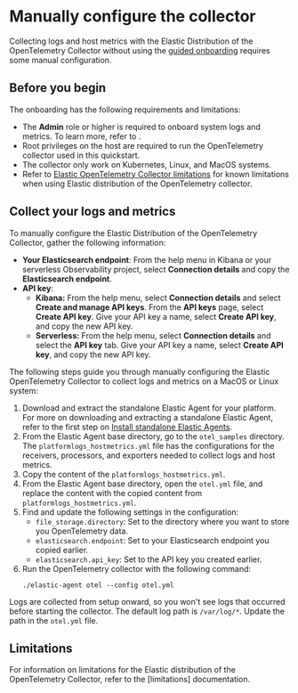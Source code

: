 # Manually configure the collector
Collecting logs and host metrics with the Elastic Distribution of the OpenTelemetry Collector without using the [guided onboarding](docs/guided-onboarding.md) requires some manual configuration.

## Before you begin
The onboarding has the following requirements and limitations:

- The **Admin** role or higher is required to onboard system logs and metrics. To learn more, refer to <DocLink slug="/serverless/general/assign-user-roles" />.
- Root privileges on the host are required to run the OpenTelemetry collector used in this quickstart.
- The collector only work on Kubernetes, Linux, and MacOS systems.
- Refer to [Elastic OpenTelemetry Collector limitations](collector-limitations.md) for known limitations when using Elastic distribution of the OpenTelemetry collector.

## Collect your logs and metrics

To manually configure the Elastic Distribution of the OpenTelemetry Collector, gather the following information:

- **Your Elasticsearch endpoint**: From the help menu in Kibana or your serverless Observability project, select **Connection details** and copy the **Elasticsearch endpoint**.
- **API key**:
   - **Kibana:** From the help menu, select **Connection details** and select **Create and manage API keys**. From the **API keys** page, select **Create API key**. Give your API key a name, select **Create API key**, and copy the new API key.
   - **Serverless:** From the help menu, select **Connection details** and select the **API key** tab. Give your API key a name, select **Create API key**, and copy the new API key.

The following steps guide you through manually configuring the Elastic OpenTelemetry Collector to collect logs and metrics on a MacOS or Linux system:

1. Download and extract the standalone Elastic Agent for your platform. For more on downloading and extracting a standalone Elastic Agent, refer to the first step on [Install standalone Elastic Agents](https://www.elastic.co/guide/en/fleet/current/install-standalone-elastic-agent.html).
1. From the Elastic Agent base directory, go to the `otel_samples` directory. The `platformlogs_hostmetrics.yml` file has the configurations for the receivers, processors, and exporters needed to collect logs and host metrics.
1. Copy the content of the `platformlogs_hostmetrics.yml`.
1. From the Elastic Agent base directory, open the `otel.yml` file, and replace the content with the copied content from `platformlogs_hostmetrics.yml`.
1. Find and update the following settings in the configuration:
    - `file_storage.directory`: Set to the directory where you want to store you OpenTelemetry data. <!-- do we want to recommend a specific folder for this? -->
    - `elasticsearch.endpoint`: Set to your Elasticsearch endpoint you copied earlier.
    - `elasticsearch.api_key`: Set to the API key you created earlier.
1. Run the OpenTelemetry collector with the following command:
   ```console
   ./elastic-agent otel --config otel.yml
   ```

Logs are collected from setup onward, so you won't see logs that occurred before starting the collector.
The default log path is `/var/log/*`. Update the path in the `otel.yml` file.

## Limitations

For information on limitations for the Elastic distribution of the OpenTelemetry Collector, refer to the [limitations] documentation.